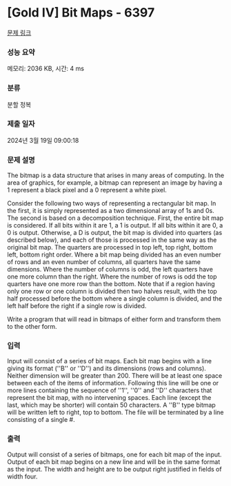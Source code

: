 # [Gold IV] Bit Maps - 6397 

[문제 링크](https://www.acmicpc.net/problem/6397) 

### 성능 요약

메모리: 2036 KB, 시간: 4 ms

### 분류

분할 정복

### 제출 일자

2024년 3월 19일 09:00:18

### 문제 설명

<p>The bitmap is a data structure that arises in many areas of computing. In the area of graphics, for example, a bitmap can represent an image by having a 1 represent a black pixel and a 0 represent a white pixel.</p>

<p>Consider the following two ways of representing a rectangular bit map. In the first, it is simply represented as a two dimensional array of 1s and 0s. The second is based on a decomposition technique. First, the entire bit map is considered. If all bits within it are 1, a 1 is output. If all bits within it are 0, a 0 is output. Otherwise, a D is output, the bit map is divided into quarters (as described below), and each of those is processed in the same way as the original bit map. The quarters are processed in top left, top right, bottom left, bottom right order. Where a bit map being divided has an even number of rows and an even number of columns, all quarters have the same dimensions. Where the number of columns is odd, the left quarters have one more column than the right. Where the number of rows is odd the top quarters have one more row than the bottom. Note that if a region having only one row or one column is divided then two halves result, with the top half processed before the bottom where a single column is divided, and the left half before the right if a single row is divided.</p>

<p>Write a program that will read in bitmaps of either form and transform them to the other form.</p>

### 입력 

 <p>Input will consist of a series of bit maps. Each bit map begins with a line giving its format (''B'' or ''D'') and its dimensions (rows and columns). Neither dimension will be greater than 200. There will be at least one space between each of the items of information. Following this line will be one or more lines containing the sequence of ''1'', ''0'' and ''D'' characters that represent the bit map, with no intervening spaces. Each line (except the last, which may be shorter) will contain 50 characters. A ''B'' type bitmap will be written left to right, top to bottom. The file will be terminated by a line consisting of a single #.</p>

### 출력 

 <p>Output will consist of a series of bitmaps, one for each bit map of the input. Output of each bit map begins on a new line and will be in the same format as the input. The width and height are to be output right justified in fields of width four.</p>

